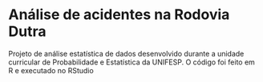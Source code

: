 # Análise de acidentes na Rodovia Dutra
Projeto de análise estatística de dados desenvolvido durante a unidade curricular de Probabilidade e Estatística da UNIFESP. O código foi feito em R e executado no RStudio
